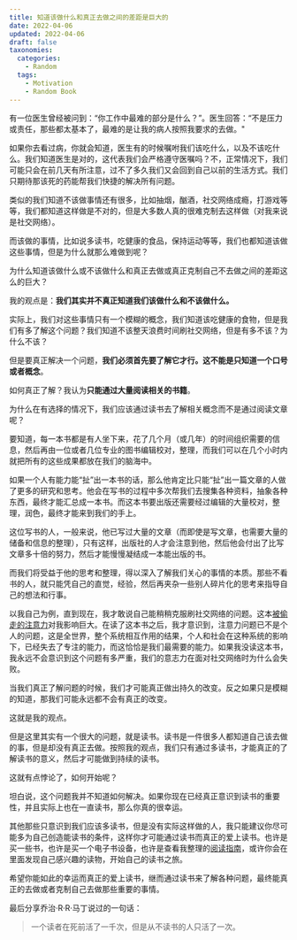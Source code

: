 ```yaml
---
title: 知道该做什么和真正去做之间的差距是巨大的
date: 2022-04-06
updated: 2022-04-06
draft: false
taxonomies:
  categories:
    - Random
  tags:
    - Motivation
    - Random Book
---
```


有一位医生曾经被问到：“你工作中最难的部分是什么？”。医生回答：“不是压力或责任，那些都太基本了，最难的是让我的病人按照我要求的去做。"

如果你去看过病，你就会知道，医生有的时候嘱咐我们该吃什么，以及不该吃什么。我们知道医生是对的，这代表我们会严格遵守医嘱吗？不，正常情况下，我们可能只会在前几天有所注意，过不了多久我们又会回到自己以前的生活方式。我们只期待那该死的药能帮我们快捷的解决所有问题。

类似的我们知道不该做事情还有很多，比如抽烟，酗酒，社交网络成瘾，打游戏等等，我们都知道这样做是不对的，但是大多数人真的很难克制去这样做（对我来说是社交网络）。

而该做的事情，比如说多读书，吃健康的食品，保持运动等等，我们也都知道该做这些事情，但是为什么就那么难做到呢？

为什么知道该做什么或不该做什么和真正去做或真正克制自己不去做之间的差距这么的巨大？

<!-- more -->

我的观点是：**我们其实并不真正知道我们该做什么和不该做什么。**

实际上，我们对这些事情只有一个模糊的概念，我们知道该吃健康的食物，但是我们有多了解这个问题？我们知道不该整天浪费时间刷社交网络，但是有多不该？为什么不该？

但是要真正解决一个问题，**我们必须首先要了解它才行。这不能是只知道一个口号或者概念**。

如何真正了解？我认为**只能通过大量阅读相关的书籍**。

为什么在有选择的情况下，我们应该通过读书去了解相关概念而不是通过阅读文章呢？

要知道，每一本书都是有人坐下来，花了几个月（或几年）的时间组织需要的信息，然后再由一位或者几位专业的图书编辑校对，整理，而我们可以在几个小时内就把所有的这些成果都放在我们的脑海中。

如果一个人有能力能“扯”出一本书的话，那么他肯定比只能“扯”出一篇文章的人做了更多的研究和思考。他会在写书的过程中多次帮我们去搜集各种资料，抽象各种东西，最终才能汇总成一本书。而这本书要出版还需要经过编辑的大量校对，整理，润色，最终才能来到我们的手上。

这位写书的人，一般来说，他已写过大量的文章（而即使是写文章，也需要大量的储备和信息的整理），只有这样，出版社的人才会注意到他，然后他会付出了比写文章多十倍的努力，然后才能慢慢凝结成一本能出版的书。

而我们将受益于他的思考和整理，得以深入了解我们关心的事情的本质。那些不看书的人，就只能凭自己的直觉，经验，然后再夹杂一些别人碎片化的思考来指导自己的想法和行事。

以我自己为例，直到现在，我才敢说自己能稍稍克服刷社交网络的问题。这本[被偷走的注意力](@content/blog/books/stolen-focus.md)对我影响巨大。在读了这本书之后，我才意识到，注意力问题已不是个人的问题，这是全世界，整个系统相互作用的结果，个人和社会在这种系统的影响下，已经失去了专注的能力，而这恰恰是我们最需要的能力。如果我没读这本书，我永远不会意识到这个问题有多严重，我们的意志力在面对社交网络时为什么会失败。

当我们真正了解问题的时候，我们才可能真正做出持久的改变。反之如果只是模糊的知道，那我们可能永远都不会有真正的改变。

这就是我的观点。

但是这里其实有一个很大的问题，就是读书。读书是一件很多人都知道自己该去做的事，但是却没有真正去做。按照我的观点，我们只有通过多读书，才能真正的了解读书的意义，然后才可能做到持续的读书。

这就有点悖论了，如何开始呢？

坦白说，这个问题我并不知道如何解决。如果你现在已经真正意识到读书的重要性，并且实际上也在一直读书，那么你真的很幸运。

其他那些只意识到我们应该多读书，但是没有实际这样做的人，我只能建议你尽可能多为自己创造能读书的条件，这样你才可能通过读书而真正的爱上读书。也许是买一些书，也许是买一个电子书设备，也许是查看我整理的[阅读指南](@content/books-guide.md)，或许你会在里面发现自己感兴趣的读物，开始自己的读书之旅。

希望你能如此的幸运而真正的爱上读书，继而通过读书来了解各种问题，最终能真正的去做或者克制自己去做那些重要的事情。

最后分享乔治·R·R·马丁说过的一句话：

> 一个读者在死前活了一千次，但是从不读书的人只活了一次。
